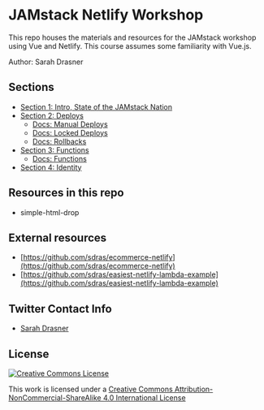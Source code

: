 # JAMstack Netlify Workshop

This repo houses the materials and resources for the JAMstack workshop using Vue and Netlify. This course assumes some familiarity with Vue.js.

Author: Sarah Drasner

## Sections

- [Section 1: Intro, State of the JAMstack Nation](https://github.com/sdras/JAMstack-Workshop/blob/master/jamstack-intro.pdf)
- [Section 2: Deploys](https://slides.com/sdrasner/jamstack-netlify-2/)
  - [Docs: Manual Deploys](https://url.netlify.com/S1htkzovH)
  - [Docs: Locked Deploys](https://url.netlify.com/SJJlgMiPr)
  - [Docs: Rollbacks](https://url.netlify.com/ry-qgMsvB)
- [Section 3: Functions](https://slides.com/sdrasner/jamstack-netlify-3/)
  - [Docs: Functions](https://url.netlify.com/B1cAxMovB)
- [Section 4: Identity](https://slides.com/sdrasner/jamstack-netlify-4/)

## Resources in this repo

- simple-html-drop

## External resources

- [https://github.com/sdras/ecommerce-netlify](https://github.com/sdras/ecommerce-netlify)
- [https://github.com/sdras/easiest-netlify-lambda-example](https://github.com/sdras/easiest-netlify-lambda-example)

## Twitter Contact Info

- [Sarah Drasner](https://twitter.com/sarah_edo)

## License

[![Creative Commons License](https://i.creativecommons.org/l/by-nc-sa/4.0/88x31.png)](http://creativecommons.org/licenses/by-nc-sa/4.0/)

This work is licensed under a [Creative Commons Attribution-NonCommercial-ShareAlike 4.0 International License](http://creativecommons.org/licenses/by-nc-sa/4.0/)
